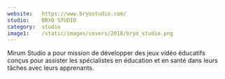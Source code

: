 ```yaml
---
website:   https://www.bryostudio.com/
studio:    BRYO STUDIO
category:  studio
image1:    /static/images/covers/2018/bryo_studio.png
---
```


Mirum Studio a pour mission de développer des jeux vidéo éducatifs conçus pour assister les spécialistes en éducation et en santé dans leurs tâches avec leurs apprenants.